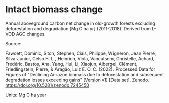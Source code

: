 # Intact biomass change

Annual aboveground carbon net change in old-growth forests excluding deforestation and degradation [Mg C ha yr] (2011-2018). Derived from L-VOD AGC changes.

Source:

Fawcett, Dominic, Sitch, Stephen, Ciais, Philippe, Wigneron, Jean Pierre, Silva-Junior, Celso H. L., Heinrich, Viola, Vancutsem, Christelle, Achard, Frédéric, Bastos, Ana, Yang, Hui, Li, Xiaojun, Albergel, Clément, Friedlingstein, Pierre, & Aragão, Luiz E. O. C. (2022). Processed Data for Figures of "Declining Amazon biomass due to deforestation and subsequent degradation losses exceeding gains" (Version v1) [Data set]. Zenodo. https://doi.org/10.5281/zenodo.7245450

Units: Mg C ha year
